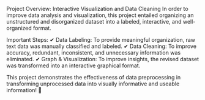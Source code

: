 Project Overview: Interactive Visualization and Data Cleaning
 In order to improve data analysis and visualization, this project entailed organizing an unstructured and disorganized dataset into a labeled, interactive, and well-organized format.

 Important Steps: ✔ Data Labeling: To provide meaningful organization, raw text data was manually classified and labeled.
 ✔ Data Cleaning: To improve accuracy, redundant, inconsistent, and unnecessary information was eliminated.
 ✔ Graph & Visualization: To improve insights, the revised dataset was transformed into an interactive graphical format.

 This project demonstrates the effectiveness of data preprocessing in transforming unprocessed data into visually informative and useable information! 🚀
